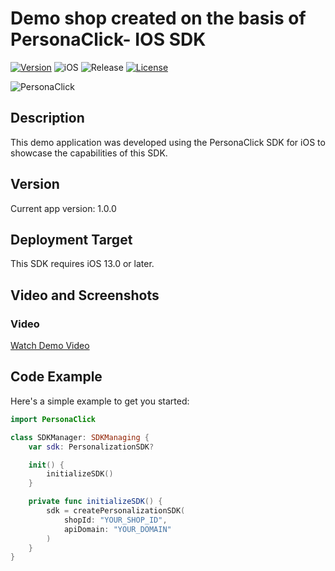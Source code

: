 # Demo shop created on the basis of PersonaClick- IOS SDK

[![Version](https://img.shields.io/cocoapods/v/PersonaClick.svg?style=flat)](https://cocoapods.org/pods/PersonaClick)
![iOS](https://img.shields.io/badge/iOS-13%2B-blue)
![Release](https://img.shields.io/badge/release-blueviolet)
[![License](https://img.shields.io/cocoapods/l/PersonaClick.svg?style=flat)](https://cocoapods.org/pods/PersonaClick)

![PersonaClick](https://github.com/user-attachments/assets/f84f80c5-5884-42f5-92d5-65f2a4c30aee)

## Description

This demo application was developed using the PersonaClick SDK for iOS to showcase the capabilities of this SDK.

## Version

Current app version: 1.0.0

## Deployment Target

This SDK requires iOS 13.0 or later.

## Video and Screenshots

### Video
[Watch Demo Video](https://github.com/user-attachments/assets/8c5bcb21-306b-4613-acde-9089cf176954)


## Code Example

Here's a simple example to get you started:

```swift
import PersonaClick

class SDKManager: SDKManaging {
    var sdk: PersonalizationSDK?

    init() {
        initializeSDK()
    }

    private func initializeSDK() {
        sdk = createPersonalizationSDK(
            shopId: "YOUR_SHOP_ID",
            apiDomain: "YOUR_DOMAIN"
        )
    }
}

